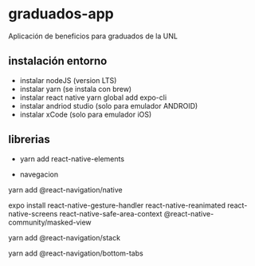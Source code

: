 # graduados-app

Aplicación de beneficios para graduados de la UNL

## instalación entorno

- instalar nodeJS (version LTS)
- instalar yarn (se instala con brew)
- instalar react native
  yarn global add expo-cli
- instalar andriod studio (solo para emulador ANDROID)
- instalar xCode (solo para emulador iOS)

## librerias

- yarn add react-native-elements

- navegacion

yarn add @react-navigation/native

expo install react-native-gesture-handler react-native-reanimated react-native-screens react-native-safe-area-context @react-native-community/masked-view

yarn add @react-navigation/stack

yarn add @react-navigation/bottom-tabs
